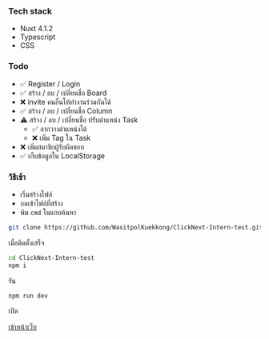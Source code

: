 ### Tech stack
- Nuxt 4.1.2
- Typescript
- CSS


### Todo
- ✅ Register / Login
- ✅ สร้าง / ลบ / เปลี่ยนชื่อ Board
- ❌ invite คนอื่นให้ทำงานร่วมกันได้
- ✅ สร้าง / ลบ / เปลี่ยนชื่อ Column
- ⚠️ สร้าง / ลบ / เปลี่ยนชื่อ ปรับตำแหน่ง Task
  - ✅ ลากวางตำแหน่งได้
  - ❌ เพิ่ม Tag ใน Task
- ❌ เพิ่มสมาชิกผู้รับผิดชอบ
- ✅ เก็บข้อมูลใน LocalStorage


### วิธีเข้า
- เริ่มสร้างไฟล์
- กดเข้าไฟล์ที่สร้าง
- พิม ``cmd`` ในแถบค้นหา

```bash
git clone https://github.com/WasitpolKuekkong/ClickNext-Intern-test.git
```
เมื่อติดตั้งเสร็จ

```bash
cd ClickNext-Intern-test
npm i

```

รัน

```bash
npm run dev

```
เปิด

[เข้าหน้าเว็บ](http://localhost:3000/)
